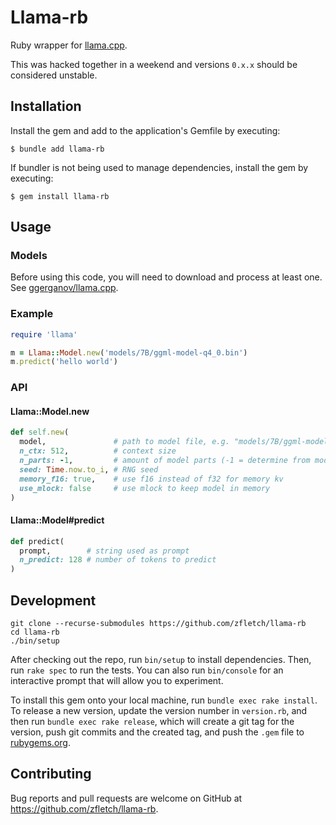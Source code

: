 # Llama-rb

Ruby wrapper for
[llama.cpp](https://github.com/ggerganov/llama.cpp).

This was hacked together in a weekend and versions `0.x.x` should be considered unstable. 

## Installation

Install the gem and add to the application's Gemfile by executing:

```
$ bundle add llama-rb
```

If bundler is not being used to manage dependencies, install the gem by executing:

```
$ gem install llama-rb
```

## Usage

### Models

Before using this code, you will need to download and process at least one. See
[ggerganov/llama.cpp](https://github.com/ggerganov/llama.cpp#obtaining-and-verifying-the-facebook-llama-original-model-and-stanford-alpaca-model-data).

### Example

```ruby
require 'llama'

m = Llama::Model.new('models/7B/ggml-model-q4_0.bin')
m.predict('hello world')
```

### API

#### Llama::Model.new

```ruby
def self.new(
  model,               # path to model file, e.g. "models/7B/ggml-model-q4_0.bin"
  n_ctx: 512,          # context size
  n_parts: -1,         # amount of model parts (-1 = determine from model dimensions)
  seed: Time.now.to_i, # RNG seed
  memory_f16: true,    # use f16 instead of f32 for memory kv
  use_mlock: false     # use mlock to keep model in memory
)
```

#### Llama::Model#predict

```ruby
def predict(
  prompt,        # string used as prompt
  n_predict: 128 # number of tokens to predict
)
```

## Development

```
git clone --recurse-submodules https://github.com/zfletch/llama-rb
cd llama-rb
./bin/setup
```

After checking out the repo, run `bin/setup` to install dependencies.
Then, run `rake spec` to run the tests.
You can also run `bin/console` for an interactive prompt that will allow you to experiment.

To install this gem onto your local machine, run `bundle exec rake install`.
To release a new version, update the version number in `version.rb`, and then run
`bundle exec rake release`, which will create a git tag for the version, push git
commits and the created tag, and push the `.gem` file to [rubygems.org](https://rubygems.org).

## Contributing

Bug reports and pull requests are welcome on GitHub at https://github.com/zfletch/llama-rb.
